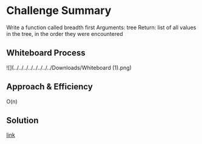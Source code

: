 # Challenge Summary
Write a function called breadth first
Arguments: tree
Return: list of all values in the tree, in the order they were encountered
## Whiteboard Process
![](../../../../../../../../Downloads/Whiteboard (1).png)

## Approach & Efficiency
O(n)
## Solution
[link](https://github.com/basharalmhairat/data-structures-and-algorithms/blob/db10ff833d4c2b5267c074bd8fbb3923632492f7/trees/app/src/main/java/trees/BinaryTree.java)
